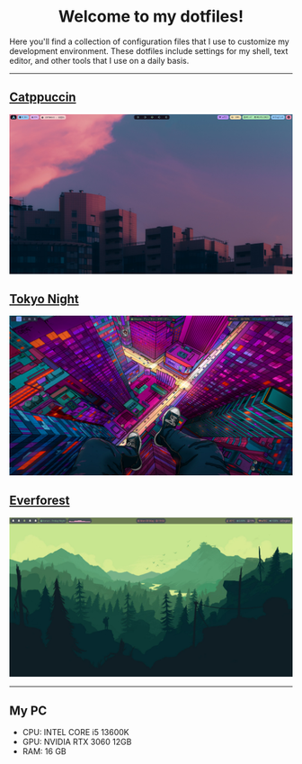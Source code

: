 <p align="center">
    <h1 align="center">Welcome to my dotfiles!</h1>
</p>

Here you'll find a collection of configuration files 
that I use to customize my development environment. 
These dotfiles include settings for my shell, text 
editor, and other tools that I use on a daily basis.

---

## [Catppuccin](./catppuccin/README.md)
![Catppuccin screenshot](./catppuccin/img/clean.png)


## [Tokyo Night](./tokyo-night/README.md)
![Tokyo Night screenshot](./tokyo-night/img/clean.png)

## [Everforest](./everforest/README.md)
![Everforest screenshot](./everforest/img/clean.png)

---

## My PC

<!-- ![PC Image](./img/pc.png) -->

- CPU: INTEL CORE i5 13600K
- GPU: NVIDIA RTX 3060 12GB
- RAM: 16 GB
